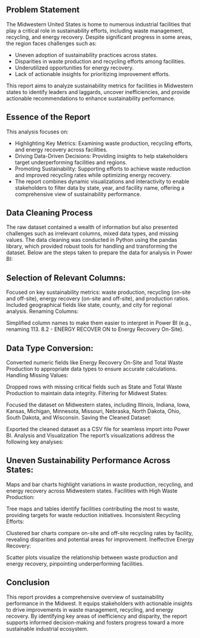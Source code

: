 
## Problem Statement

The Midwestern United States is home to numerous industrial facilities that play a critical role in sustainability efforts, including waste management, recycling, and energy recovery. Despite significant progress in some areas, the region faces challenges such as:

- Uneven adoption of sustainability practices across states.
- Disparities in waste production and recycling efforts among facilities.
- Underutilized opportunities for energy recovery.
- Lack of actionable insights for prioritizing improvement efforts.

This report aims to analyze sustainability metrics for facilities in Midwestern states to identify leaders and laggards, uncover inefficiencies, and provide actionable recommendations to enhance sustainability performance.

## Essence of the Report
This analysis focuses on:

- Highlighting Key Metrics: Examining waste production, recycling efforts, and energy recovery across facilities.
- Driving Data-Driven Decisions: Providing insights to help stakeholders target underperforming facilities and regions.
- Promoting Sustainability: Supporting efforts to achieve waste reduction and improved recycling rates while optimizing energy recovery.
- The report combines dynamic visualizations and interactivity to enable stakeholders to filter data by state, year, and facility name, offering a comprehensive view of sustainability performance.

## Data Cleaning Process
The raw dataset contained a wealth of information but also presented challenges such as irrelevant columns, mixed data types, and missing values. The data cleaning was conducted in Python using the pandas library, which provided robust tools for handling and transforming the dataset. Below are the steps taken to prepare the data for analysis in Power BI:

## Selection of Relevant Columns:

Focused on key sustainability metrics: waste production, recycling (on-site and off-site), energy recovery (on-site and off-site), and production ratios.
Included geographical fields like state, county, and city for regional analysis.
Renaming Columns:

Simplified column names to make them easier to interpret in Power BI (e.g., renaming 113. 8.2 - ENERGY RECOVER ON to Energy Recovery On-Site).

## Data Type Conversion:

Converted numeric fields like Energy Recovery On-Site and Total Waste Production to appropriate data types to ensure accurate calculations.
Handling Missing Values:

Dropped rows with missing critical fields such as State and Total Waste Production to maintain data integrity.
Filtering for Midwest States:

Focused the dataset on Midwestern states, including Illinois, Indiana, Iowa, Kansas, Michigan, Minnesota, Missouri, Nebraska, North Dakota, Ohio, South Dakota, and Wisconsin.
Saving the Cleaned Dataset:

Exported the cleaned dataset as a CSV file for seamless import into Power BI.
Analysis and Visualization
The report’s visualizations address the following key analyses:

## Uneven Sustainability Performance Across States:

Maps and bar charts highlight variations in waste production, recycling, and energy recovery across Midwestern states.
Facilities with High Waste Production:

Tree maps and tables identify facilities contributing the most to waste, providing targets for waste reduction initiatives.
Inconsistent Recycling Efforts:

Clustered bar charts compare on-site and off-site recycling rates by facility, revealing disparities and potential areas for improvement.
Ineffective Energy Recovery:

Scatter plots visualize the relationship between waste production and energy recovery, pinpointing underperforming facilities.

## Conclusion
This report provides a comprehensive overview of sustainability performance in the Midwest. It equips stakeholders with actionable insights to drive improvements in waste management, recycling, and energy recovery. By identifying key areas of inefficiency and disparity, the report supports informed decision-making and fosters progress toward a more sustainable industrial ecosystem.
